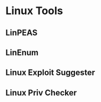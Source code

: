 # Linux Tools

## LinPEAS

###

## LinEnum





## Linux Exploit Suggester





## Linux Priv Checker
